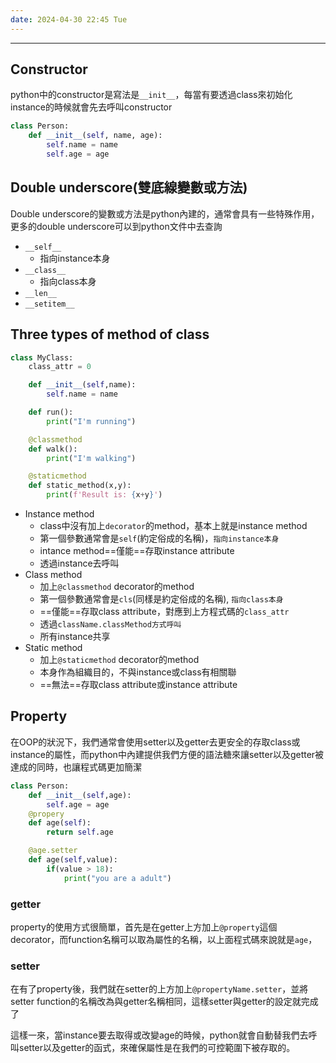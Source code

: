 ```yaml
---
date: 2024-04-30 22:45 Tue
---
```

---

## Constructor

python中的constructor是寫法是`__init__`，每當有要透過class來初始化instance的時候就會先去呼叫constructor

```python
class Person:
	def __init__(self, name, age):
		self.name = name
		self.age = age
```

## Double underscore(雙底線變數或方法)

Double underscore的變數或方法是python內建的，通常會具有一些特殊作用，更多的double underscore可以到python文件中去查詢

+ `__self__`
	+ 指向instance本身
+ `__class__`
	+ 指向class本身
+ `__len__`
+ `__setitem__`


## Three types of method of class

```python
class MyClass:
	class_attr = 0

	def __init__(self,name):
		self.name = name

	def run():
		print("I'm running")

	@classmethod
	def walk():
		print("I'm walking")

	@staticmethod
	def static_method(x,y):
		print(f'Result is: {x+y}')
```

+ Instance method
	+ class中沒有加上`decorator`的method，基本上就是instance method
	+ 第一個參數通常會是`self`(約定俗成的名稱)，`指向instance本身`
	+ intance method==僅能==存取instance attribute
	+ 透過instance去呼叫
+ Class method
	+ 加上`@classmethod` decorator的method
	+ 第一個參數通常會是`cls`(同樣是約定俗成的名稱), `指向class本身`
	+ ==僅能==存取class attribute，對應到上方程式碼的`class_attr`
	+ 透過`className.classMethod方式呼叫`
	+ 所有instance共享
+ Static method
	+ 加上`@staticmethod` decorator的method
	+ 本身作為組織目的，不與instance或class有相關聯
	+ ==無法==存取class attribute或instance attribute


## Property

在OOP的狀況下，我們通常會使用setter以及getter去更安全的存取class或instance的屬性，而python中內建提供我們方便的語法糖來讓setter以及getter被達成的同時，也讓程式碼更加簡潔

```python
class Person:
	def __init__(self,age):
		self.age = age
	@propery
	def age(self):
		return self.age

	@age.setter
	def age(self,value):
		if(value > 18):
			print("you are a adult")
```


### getter
property的使用方式很簡單，首先是在getter上方加上`@property`這個decorator，而function名稱可以取為屬性的名稱，以上面程式碼來說就是`age`，

### setter
在有了property後，我們就在setter的上方加上`@propertyName.setter`，並將setter function的名稱改為與getter名稱相同，這樣setter與getter的設定就完成了


這樣一來，當instance要去取得或改變age的時候，python就會自動替我們去呼叫setter以及getter的函式，來確保屬性是在我們的可控範圍下被存取的。